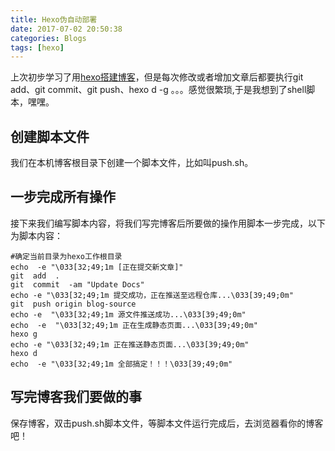 ```yaml
---
title: Hexo伪自动部署
date: 2017-07-02 20:50:38
categories: Blogs
tags: [hexo]
---
```

上次初步学习了用[hexo搭建博客](https://liu97.github.io/2017/05/02/%E5%88%9D%E5%B0%9Dhexo%E6%90%AD%E5%BB%BA%E5%8D%9A%E5%AE%A2/)，但是每次修改或者增加文章后都要执行git add、git commit、git push、hexo d -g 。。。感觉很繁琐,于是我想到了shell脚本，嘿嘿。<!--more-->

## 创建脚本文件

我们在本机博客根目录下创建一个脚本文件，比如叫push.sh。

## 一步完成所有操作

接下来我们编写脚本内容，将我们写完博客后所要做的操作用脚本一步完成，以下为脚本内容：

	#确定当前目录为hexo工作根目录
	echo  -e "\033[32;49;1m [正在提交新文章]"
	git  add  .
	git  commit  -am "Update Docs"
	echo -e "\033[32;49;1m 提交成功，正在推送至远程仓库...\033[39;49;0m"
	git  push origin blog-source
	echo -e  "\033[32;49;1m 源文件推送成功...\033[39;49;0m"
	echo  -e  "\033[32;49;1m 正在生成静态页面...\033[39;49;0m"
	hexo g
	echo -e "\033[32;49;1m 正在推送静态页面...\033[39;49;0m"
	hexo d
	echo  -e "\033[32;49;1m 全部搞定！！！\033[39;49;0m"

## 写完博客我们要做的事

保存博客，双击push.sh脚本文件，等脚本文件运行完成后，去浏览器看你的博客吧！
